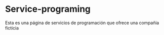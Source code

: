# Service-programing
Esta es una página de servicios de programación que ofrece una compañia ficticia

